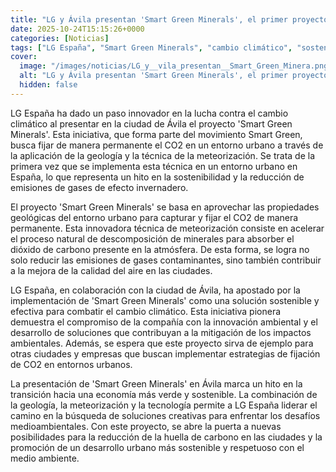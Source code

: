 ```yaml
---
title: "LG y Ávila presentan 'Smart Green Minerals', el primer proyecto urbano de fijación permanente de CO2 en España"
date: 2025-10-24T15:15:26+0000
categories: [Noticias]
tags: ["LG España", "Smart Green Minerals", "cambio climático", "sostenibilidad", "reducción de emisiones", "fijación de CO2", "entorno urbano."]
cover:
  image: "/images/noticias/LG_y__vila_presentan__Smart_Green_Minera.png"
  alt: "LG y Ávila presentan 'Smart Green Minerals', el primer proyecto urbano de fijación permanente de CO2 en España"
  hidden: false
---
```


LG España ha dado un paso innovador en la lucha contra el cambio climático al presentar en la ciudad de Ávila el proyecto 'Smart Green Minerals'. Esta iniciativa, que forma parte del movimiento Smart Green, busca fijar de manera permanente el CO2 en un entorno urbano a través de la aplicación de la geología y la técnica de la meteorización. Se trata de la primera vez que se implementa esta técnica en un entorno urbano en España, lo que representa un hito en la sostenibilidad y la reducción de emisiones de gases de efecto invernadero.

El proyecto 'Smart Green Minerals' se basa en aprovechar las propiedades geológicas del entorno urbano para capturar y fijar el CO2 de manera permanente. Esta innovadora técnica de meteorización consiste en acelerar el proceso natural de descomposición de minerales para absorber el dióxido de carbono presente en la atmósfera. De esta forma, se logra no solo reducir las emisiones de gases contaminantes, sino también contribuir a la mejora de la calidad del aire en las ciudades.

LG España, en colaboración con la ciudad de Ávila, ha apostado por la implementación de 'Smart Green Minerals' como una solución sostenible y efectiva para combatir el cambio climático. Esta iniciativa pionera demuestra el compromiso de la compañía con la innovación ambiental y el desarrollo de soluciones que contribuyan a la mitigación de los impactos ambientales. Además, se espera que este proyecto sirva de ejemplo para otras ciudades y empresas que buscan implementar estrategias de fijación de CO2 en entornos urbanos.

La presentación de 'Smart Green Minerals' en Ávila marca un hito en la transición hacia una economía más verde y sostenible. La combinación de la geología, la meteorización y la tecnología permite a LG España liderar el camino en la búsqueda de soluciones creativas para enfrentar los desafíos medioambientales. Con este proyecto, se abre la puerta a nuevas posibilidades para la reducción de la huella de carbono en las ciudades y la promoción de un desarrollo urbano más sostenible y respetuoso con el medio ambiente.
